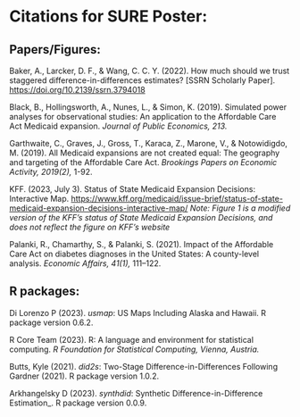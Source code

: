 ﻿# Citations for SURE Poster:
## Papers/Figures:

Baker, A., Larcker, D. F., & Wang, C. C. Y. (2022). How much should we trust staggered difference-in-differences estimates? [SSRN Scholarly Paper]. https://doi.org/10.2139/ssrn.3794018

Black, B., Hollingsworth, A., Nunes, L., & Simon, K. (2019). Simulated power analyses for observational studies: An application to the Affordable Care Act Medicaid expansion. *Journal of Public Economics, 213.*

Garthwaite, C., Graves, J., Gross, T., Karaca, Z., Marone, V., & Notowidigdo, M. (2019). All Medicaid expansions are not created equal: The geography and targeting of the Affordable Care Act.  *Brookings Papers on Economic Activity, 2019(2),* 1-92. 

KFF. (2023, July 3). Status of State Medicaid Expansion Decisions: Interactive Map. https://www.kff.org/medicaid/issue-brief/status-of-state-medicaid-expansion-decisions-interactive-map/
*Note: Figure 1 is a modified version of the KFF’s status of State Medicaid Expansion Decisions, and does not reflect the figure on KFF’s website*


Palanki, R., Chamarthy, S., & Palanki, S. (2021). Impact of the Affordable Care Act on diabetes diagnoses in the United States: A county-level analysis. *Economic Affairs, 41(1),* 111–122.

## R packages:

Di Lorenzo P (2023). *usmap*: US Maps Including Alaska and Hawaii. R package version 0.6.2.

R Core Team (2023). R: A language and environment for statistical computing. *R Foundation for Statistical Computing, Vienna, Austria.*

Butts, Kyle (2021). *did2s*: Two-Stage Difference-in-Differences Following Gardner (2021). R package version 1.0.2.

Arkhangelsky D (2023). *synthdid*: Synthetic Difference-in-Difference Estimation_. R package version 0.0.9.


